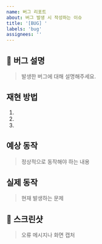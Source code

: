 ```yaml
---
name: 버그 리포트
about: 버그 발생 시 작성하는 이슈
title: '[BUG] '
labels: 'bug'
assignees: ''
---
```


## 🐛 버그 설명
> 발생한 버그에 대해 설명해주세요.

## 재현 방법
1.
2.
3.

## 예상 동작
> 정상적으로 동작해야 하는 내용

## 실제 동작
> 현재 발생하는 문제

## 📸 스크린샷
> 오류 메시지나 화면 캡처